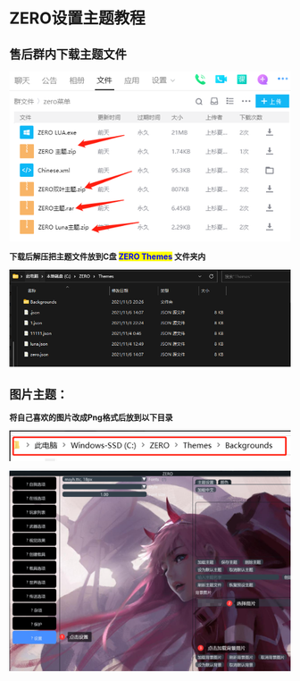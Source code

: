 # ZERO设置主题教程

## **售后群内下载主题文件**

![](<../../.gitbook/assets/image (11) (1) (1) (1).png>)

**下载后解压把主题文件放到C盘 **<mark style="color:blue;">**ZERO Themes**</mark>** 文件夹内**

![](<../../.gitbook/assets/image (20) (1) (1) (1) (1) (1) (1) (1).png>)

## 图片主题：

**将自己喜欢的图片改成Png格式后放到以下目录**

![](<../../.gitbook/assets/image (10) (1) (1) (1) (1) (1).png>)

![](<../../.gitbook/assets/image (6) (1) (1).png>)
